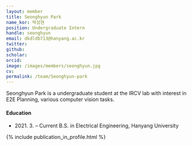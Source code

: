 ```yaml
---
layout: member
title: Seonghyun Park
name_kor: 박성현
position: Undergraduate Intern
handle: seonghyun
email: dkdldb713@hanyang.ac.kr
twitter: 
github: 
scholar: 
orcid: 
image: /images/members/seonghyun.jpg
cv: 
permalink: /team/Seonghyun-park
---
```


Seonghyun Park is a undergraduate student at the IRCV lab with interest in E2E Planning, various computer vision tasks.

#### Education

<ul class="chronological">
  <li><span>2021. 3. – Current</span> B.S. in Electrical Engineering, Hanyang University</li>
</ul>

{% include publication_in_profile.html %}
